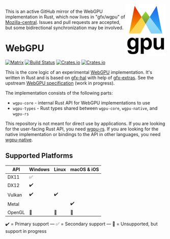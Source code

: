 <img align="right" width="25%" src="logo.png">

This is an active GitHub mirror of the WebGPU implementation in Rust, which now lives in "gfx/wgpu" of [Mozilla-central](https://hg.mozilla.org/mozilla-central/file/tip/gfx/wgpu). Issues and pull requests are accepted, but some bidirectional synchronization may be involved.

# WebGPU

[![Matrix](https://img.shields.io/badge/Matrix-%23wgpu%3Amatrix.org-blueviolet.svg)](https://matrix.to/#/#wgpu:matrix.org)
[![Build Status](https://travis-ci.org/gfx-rs/wgpu.svg?branch=master)](https://travis-ci.org/gfx-rs/wgpu)
[![Crates.io](https://img.shields.io/crates/v/wgpu-core.svg?label=wgpu-core)](https://crates.io/crates/wgpu-core)
[![Crates.io](https://img.shields.io/crates/v/wgpu-native.svg?label=wgpu-native)](https://crates.io/crates/wgpu-native)

This is the core logic of an experimental [WebGPU](https://www.w3.org/community/gpu/) implementation. It's written in Rust and is based on [gfx-hal](https://github.com/gfx-rs/gfx) with help of [gfx-extras](https://github.com/gfx-rs/gfx-extras). See the upstream [WebGPU specification](https://gpuweb.github.io/gpuweb/) (work in progress).

The implementation consists of the following parts:

  - `wgpu-core` - internal Rust API for WebGPU implementations to use
  - `wgpu-types` - Rust types shared between `wgpu-core`, `wgpu-native`, and `wgpu-rs`

This repository is not meant for direct use by applications.
If you are looking for the user-facing Rust API, you need [wgpu-rs](https://github.com/gfx-rs/wgpu-rs).
If you are looking for the native implementation or bindings to the API in other languages, you need [wgpu-native](https://github.com/gfx-rs/wgpu-native).

## Supported Platforms

   API   |       Windows      |       Linux        |    macOS & iOS     |
  -----  | ------------------ | ------------------ | ------------------ |
  DX11   | :white_check_mark: |                    |                    |
  DX12   | :heavy_check_mark: |                    |                    |
  Vulkan | :heavy_check_mark: | :heavy_check_mark: |                    |
  Metal  |                    |                    | :heavy_check_mark: |
  OpenGL | :construction:     | :construction:     | :construction:     |
  
:heavy_check_mark: = Primary support — :white_check_mark: = Secondary support — :construction: = Unsupported, but support in progress

